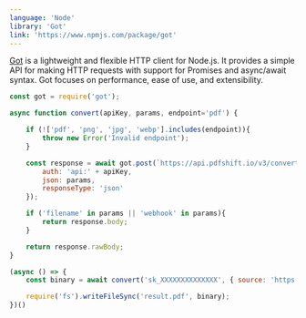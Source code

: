 ```yaml
---
language: 'Node'
library: 'Got'
link: 'https://www.npmjs.com/package/got'
---
```


[Got](https://www.npmjs.com/package/got) is a lightweight and flexible HTTP client for Node.js. It provides a simple API for making HTTP requests with support for Promises and async/await syntax. Got focuses on performance, ease of use, and extensibility.

```javascript
const got = require('got');

async function convert(apiKey, params, endpoint='pdf') {

    if (!['pdf', 'png', 'jpg', 'webp'].includes(endpoint)){
        throw new Error('Invalid endpoint');
    }

    const response = await got.post(`https://api.pdfshift.io/v3/convert/${endpoint}`, {
        auth: 'api:' + apiKey,
        json: params,
        responseType: 'json'
    });

    if ('filename' in params || 'webhook' in params){
        return response.body;
    }

    return response.rawBody;
}
```

```javascript
(async () => {
    const binary = await convert('sk_XXXXXXXXXXXXXX', { source: 'https://en.wikipedia.org/wiki/REST' });

    require('fs').writeFileSync('result.pdf', binary);
})()
```
